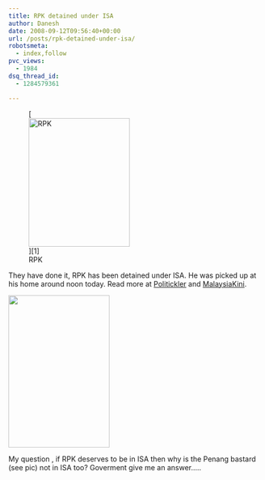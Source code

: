 ```yaml
---
title: RPK detained under ISA
author: Danesh
date: 2008-09-12T09:56:40+00:00
url: /posts/rpk-detained-under-isa/
robotsmeta:
  - index,follow
pvc_views:
  - 1984
dsq_thread_id:
  - 1284579361

---
```

<figure id="attachment_903" aria-describedby="caption-attachment-903" style="width: 200px" class="wp-caption alignnone">[<img loading="lazy" class="size-medium wp-image-903" title="RPK" src="/wp-content/uploads/2008/09/rpk-isa.jpg" alt="RPK" width="200" height="254" />][1]<figcaption id="caption-attachment-903" class="wp-caption-text">RPK</figcaption></figure>

They have done it, RPK has been detained under ISA. He was picked up at his home around noon today. Read more at [Politickler][2] and [MalaysiaKini][3].

[<img loading="lazy" class="alignnone size-medium wp-image-904" title="ahmad-ismail" src="/wp-content/uploads/2008/09/ahmad-ismail.jpg" alt="" width="200" height="301" />][4]

My question , if RPK deserves to be in ISA then why is the Penang bastard (see pic) not in ISA too? Goverment give me an answer&#8230;..

 [1]: /wp-content/uploads/2008/09/rpk-isa.jpg
 [2]: http://politickler.com/posts/raja-petra-detained-under-isa/
 [3]: http://www1.malaysiakini.com/news/89544
 [4]: /wp-content/uploads/2008/09/ahmad-ismail.jpg